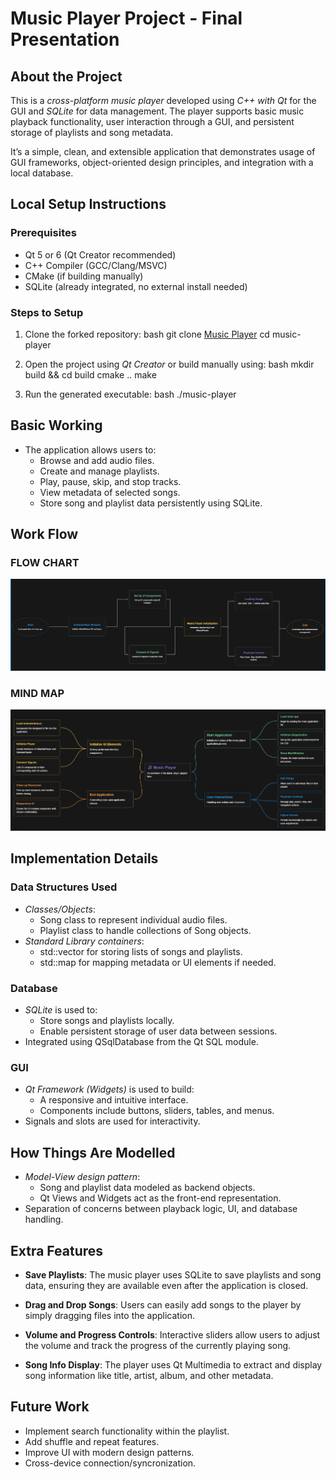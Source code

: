 # Music Player Project - Final Presentation

## About the Project

This is a *cross-platform music player* developed using *C++ with Qt* for the GUI and *SQLite* for data management. The player supports basic music playback functionality, user interaction through a GUI, and persistent storage of playlists and song metadata.

It’s a simple, clean, and extensible application that demonstrates usage of GUI frameworks, object-oriented design principles, and integration with a local database.

## Local Setup Instructions

### Prerequisites

- Qt 5 or 6 (Qt Creator recommended)
- C++ Compiler (GCC/Clang/MSVC)
- CMake (if building manually)
- SQLite (already integrated, no external install needed)

### Steps to Setup

1. Clone the forked repository:
   bash
   git clone [Music Player](https://github.com/Dharmraj06/IT_206_music-player_/tree/master)
   cd music-player
   
2. Open the project using *Qt Creator* or build manually using:
   bash
   mkdir build && cd build
   cmake ..
   make
   
3. Run the generated executable:
   bash
   ./music-player
   

## Basic Working

- The application allows users to:
  - Browse and add audio files.
  - Create and manage playlists.
  - Play, pause, skip, and stop tracks.
  - View metadata of selected songs.
  - Store song and playlist data persistently using SQLite.

## Work Flow
  ### FLOW CHART
![Main UI](Flow_Chart.png)

 ### MIND MAP
  ![Main UI](MIND_MAP_MUSIC_PLAYER.png)



## Implementation Details

### Data Structures Used

- *Classes/Objects*:
  - Song class to represent individual audio files.
  - Playlist class to handle collections of Song objects.
- *Standard Library containers*:
  - std::vector for storing lists of songs and playlists.
  - std::map for mapping metadata or UI elements if needed.

### Database

- *SQLite* is used to:
  - Store songs and playlists locally.
  - Enable persistent storage of user data between sessions.
- Integrated using QSqlDatabase from the Qt SQL module.

### GUI

- *Qt Framework (Widgets)* is used to build:
  - A responsive and intuitive interface.
  - Components include buttons, sliders, tables, and menus.
- Signals and slots are used for interactivity.

## How Things Are Modelled

- *Model-View design pattern*:
  - Song and playlist data modeled as backend objects.
  - Qt Views and Widgets act as the front-end representation.
- Separation of concerns between playback logic, UI, and database handling.

## Extra Features

- **Save Playlists**: The music player uses SQLite to save playlists and song data, ensuring they are available even after the application is closed.

- **Drag and Drop Songs**: Users can easily add songs to the player by simply dragging files into the application.

- **Volume and Progress Controls**: Interactive sliders allow users to adjust the volume and track the progress of the currently playing song.

- **Song Info Display**: The player uses Qt Multimedia to extract and display song information like title, artist, album, and other metadata.

## Future Work
- Implement search functionality within the playlist.
- Add shuffle and repeat features.
- Improve UI with modern design patterns.
- Cross-device connection/syncronization.

